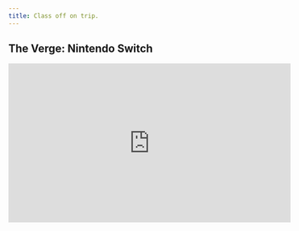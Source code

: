 ```yaml
---
title: Class off on trip.
---
```


## The Verge: Nintendo Switch

<iframe src="https://www.facebook.com/plugins/video.php?href=https%3A%2F%2Fwww.facebook.com%2Fverge%2Fvideos%2Fvb.193742123995472%2F1223013991068275%2F%3Ftype%3D3&show_text=0&width=560" width="560" height="315" style="border:none;overflow:hidden" scrolling="no" frameborder="0" allowTransparency="true" allowFullScreen="true"></iframe>

